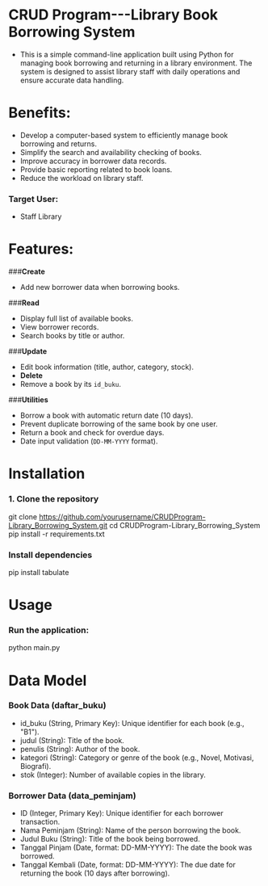 # CRUD Program---Library Book Borrowing System
- This is a simple command-line application built using Python for managing book borrowing and returning in a library environment. The system is designed to assist library staff with daily operations and ensure accurate data handling.

# Benefits:
- Develop a computer-based system to efficiently manage book borrowing and returns.
- Simplify the search and availability checking of books.
- Improve accuracy in borrower data records.
- Provide basic reporting related to book loans.
- Reduce the workload on library staff.
  
### Target User:
- Staff Library
  
# Features:
###**Create**
- Add new borrower data when borrowing books.

###**Read**
- Display full list of available books.
- View borrower records.
- Search books by title or author.

###**Update**
- Edit book information (title, author, category, stock).
- **Delete**
- Remove a book by its `id_buku`.

###**Utilities**
- Borrow a book with automatic return date (10 days).
- Prevent duplicate borrowing of the same book by one user.
- Return a book and check for overdue days.
- Date input validation (`DD-MM-YYYY` format).

# Installation
### 1. Clone the repository
git clone https://github.com/yourusername/CRUDProgram-Library_Borrowing_System.git
cd CRUDProgram-Library_Borrowing_System
pip install -r requirements.txt

### Install dependencies
pip install tabulate

# Usage
### Run the application:
python main.py

# Data Model
### Book Data (daftar_buku)
- id_buku (String, Primary Key): Unique identifier for each book (e.g., "B1").
- judul (String): Title of the book.
- penulis (String): Author of the book.
- kategori (String): Category or genre of the book (e.g., Novel, Motivasi, Biografi).
- stok (Integer): Number of available copies in the library.
### Borrower Data (data_peminjam)
- ID (Integer, Primary Key): Unique identifier for each borrower transaction.
- Nama Peminjam (String): Name of the person borrowing the book.
- Judul Buku (String): Title of the book being borrowed.
- Tanggal Pinjam (Date, format: DD-MM-YYYY): The date the book was borrowed.
- Tanggal Kembali (Date, format: DD-MM-YYYY): The due date for returning the book (10 days after borrowing).
